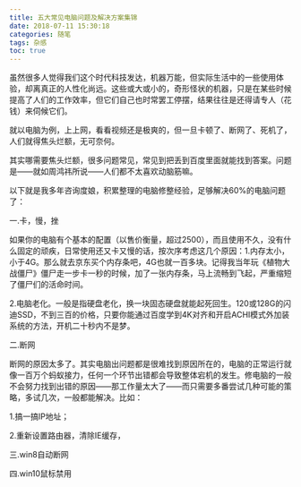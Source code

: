 ```yaml
---
title: 五大常见电脑问题及解决方案集锦
date: 2018-07-11 15:30:18
categories: 随笔
tags: 杂感
toc: true
---
```

虽然很多人觉得我们这个时代科技发达，机器万能，但实际生活中的一些使用体验，却离真正的人性化尚远。这些或大或小的，奇形怪状的机器，只是在某些时候提高了人们的工作效率，但它们自己也时常罢工停摆，结果往往是还得请专人（花钱）来伺候它们。

就以电脑为例，上上网，看看视频还是极爽的，但一旦卡顿了、断网了、死机了，人们就得焦头烂额，无可奈何。

其实哪需要焦头烂额，很多问题常见，常见到把丢到百度里面就能找到答案。问题是——就如周鸿祎所说——人们都不太喜欢动脑筋嘛。

以下就是我多年咨询度娘，积累整理的电脑修整经验，足够解决60%的电脑问题了：

一.卡，慢，挫

如果你的电脑有个基本的配置（以售价衡量，超过2500），而且使用不久，没有什么固定的顽疾，日常使用还又卡又慢的话，按次序考虑这几个原因：1.内存太小，小于4G。那么就去京东买个内存条吧，4G也就一百多块。记得我当年玩《植物大战僵尸》僵尸走一步卡一秒的时候，加了一张内存条，马上流畅到飞起，严重缩短了僵尸们的活命时间。

2.电脑老化。一般是指硬盘老化，换一块固态硬盘就能起死回生。120或128G的闪迪SSD，不到三百的价格，只要你能通过百度学到4K对齐和开启ACHI模式外加装系统的方法，开机二十秒内不是梦。

二.断网

断网的原因太多了。其实电脑出问题都是很难找到原因所在的，电脑的正常运行就像一百万个蚂蚁接力，任何一个环节出错都会导致整体宕机的发生。修电脑的一般不会努力找到出错的原因——那工作量太大了——而只需要多番尝试几种可能的策略，多试几次，一般都能解决。比如：

1.搞一搞IP地址；

2.重新设置路由器，清除IE缓存，

三.win8自动断网

四.win10鼠标禁用
